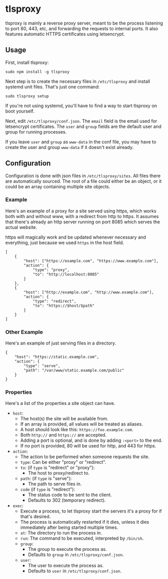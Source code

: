 # tlsproxy

tlsproxy is mainly a reverse proxy server, meant to be the process listening to
port 80, 443, etc, and forwarding the requests to internal ports. It also
features automatic HTTPS certificates using letsencrypt.

## Usage

First, install tlsproxy:

	sudo npm install -g tlsproxy

Next step is to create the necessary files in `/etc/tlsproxy` and install systemd
unit files. That's just one command:

	sudo tlsproxy setup

If you're not using systemd, you'll have to find a way to start tlsproxy on boot
yourself.

Next, edit `/etc/tlsproxy/conf.json`. The `email` field is the email used for
letsencrypt certificates. The `user` and `group` fields are the default user
and group for running processes.

If you leave `user` and `group` as `www-data` in the conf file, you may have to
create the user and group `www-data` if it doesn't exist already.

## Configuration

Configuration is done with json files in `/etc/tlsproxy/sites`. All files there
are automatically sourced. The root of a file could either be an object, or it
could be an array containing multiple site objects.

### Example

Here's an example of a proxy for a site served using https, which works both
with and without www, with a redirect from http to https.
It assumes that there's already an http server running on port 8085 which
serves the actual website.

https will magically work and be updated whenever necessary and everything,
just because we used `https` in the host field.

	[
		{
			"host": ["https://example.com", "https://www.example.com"],
			"action": {
				"type": "proxy",
				"to": "http://localhost:8085"
			}
		},
		{
			"host": ["http://example.com", "http://www.example.com"],
			"action": {
				"type": "redirect",
				"to": "https://$host/$path"
			}
		}
	]

### Other Example

Here's an example of just serving files in a directory.

	{
		"host": "https://static.example.com",
		"action": {
			"type": "serve",
			"path": "/var/www/static.example.com/public"
		}
	}

### Properties

Here's a list of the properties a site object can have.

* `host`:
	* The host(s) the site will be available from.
	* If an array is provided, all values will be treated as aliases.
	* A host should look like this: `https://foo.example.com`.
	* Both `http://` and `https://` are accepted.
	* Adding a port is optional, and is done by adding `:<port>` to the end.
	* If no port is provided, 80 will be used for http, and 443 for https.
* `action`:
	* The action to be performed when someone requests the site.
	* `type`: Can be either "proxy" or "redirect".
	* `to`: (if `type` is "redirect" or "proxy"):
		* The host to proxy/redirect to.
	* `path`: (if `type` is "serve"):
		* The path to serve files in.
	* `code` (if `type` is "redirect"):
		* The status code to be sent to the client.
		* Defaults to 302 (temporary redirect).
* `exec`:
	* Execute a process, to let tlsproxy start the servers it's a proxy
	  for if that's desired.
	* The process is automatically restarted if it dies, unless it dies
	  immediately after being started multiple times.
	* `at`: The directory to run the process in.
	* `run`: The command to be executed, interpreted by `/bin/sh`.
	* `group`:
		* The group to execute the process as.
		* Defaults to `group` in `/etc/tlsproxy/conf.json`.
	* `user`:
		* The user to execute the process as.
		* Defaults to `user` in `/etc/tlsproxy/conf.json`.
